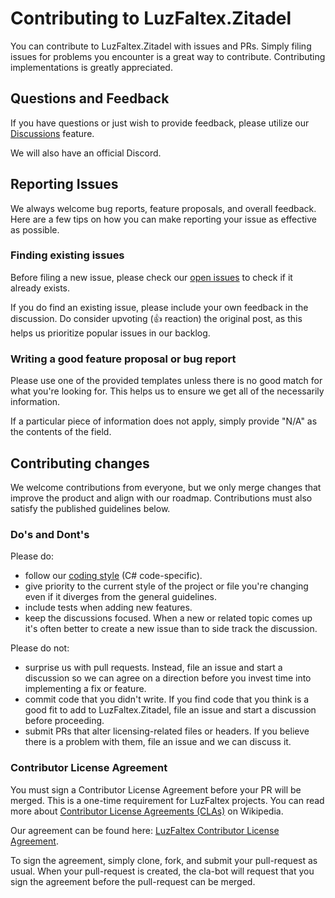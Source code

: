 # Contributing to LuzFaltex.Zitadel

You can contribute to LuzFaltex.Zitadel with issues and PRs. Simply filing issues for problems you encounter is a great way to contribute. Contributing implementations is greatly appreciated.

## Questions and Feedback

If you have questions or just wish to provide feedback, please utilize our [Discussions](https://github.com/LuzFaltex/LuzFaltex.Zitadel/discussions) feature.

We will also have an official Discord.

## Reporting Issues

We always welcome bug reports, feature proposals, and overall feedback. Here are a few tips on how you can make reporting your issue as effective as possible.

### Finding existing issues

Before filing a new issue, please check our [open issues](https://github.com/LuzFaltex/LuzFaltex.Zitadel/issues) to check if it already exists.

If you do find an existing issue, please include your own feedback in the discussion. Do consider upvoting (:thumbsup: reaction) the original post, as this helps us prioritize popular issues in our backlog.

### Writing a good feature proposal or bug report

Please use one of the provided templates unless there is no good match for what you're looking for. This helps us to ensure we get all of the necessarily information.

If a particular piece of information does not apply, simply provide "N/A" as the contents of the field.

## Contributing changes

We welcome contributions from everyone, but we only merge changes that improve the product and align with our roadmap. Contributions must also satisfy the published guidelines below.

### Do's and Dont's

Please do:

* follow our [coding style](https://github.com/dotnet/runtime/blob/main/docs/coding-guidelines/coding-style.md) (C# code-specific).
* give priority to the current style of the project or file you're changing even if it diverges from the general guidelines.
* include tests when adding new features.
* keep the discussions focused. When a new or related topic comes up it's often better to create a new issue than to side track the discussion.

Please do not:

* surprise us with pull requests. Instead, file an issue and start a discussion so we can agree on a direction before you invest time into implementing a fix or feature.
* commit code that you didn't write. If you find code that you think is a good fit to add to LuzFaltex.Zitadel, file an issue and start a discussion before proceeding.
* submit PRs that alter licensing-related files or headers. If you believe there is a problem with them, file an issue and we can discuss it.

### Contributor License Agreement

You must sign a Contributor License Agreement before your PR will be merged. This is a one-time requirement for LuzFaltex projects. You can read more about [Contributor License Agreements (CLAs)](http://en.wikipedia.org/wiki/Contributor_License_Agreement) on Wikipedia.

Our agreement can be found here: [LuzFaltex Contributor License Agreement](https://gist.github.com/Foxtrek64/82e5ace4318963ee7d87ab12910e8f3d).

To sign the agreement, simply clone, fork, and submit your pull-request as usual. When your pull-request is created, the cla-bot will request that you sign the agreement before the pull-request can be merged.